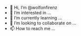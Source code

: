 - 👋 Hi, I’m @wolfonfirenz
- 👀 I’m interested in ...
- 🌱 I’m currently learning ...
- 💞️ I’m looking to collaborate on ...
- 📫 How to reach me ...

<!---
wolfonfirenz/wolfonfirenz is a ✨ special ✨ repository because its `README.md` (this file) appears on your GitHub profile.
You can click the Preview link to take a look at your changes.
--->
